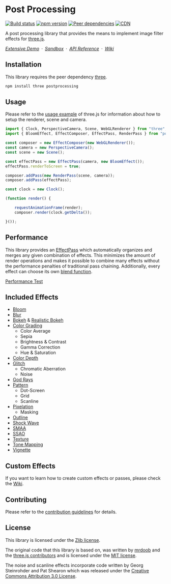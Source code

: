 # Post Processing

[![Build status](https://travis-ci.org/vanruesc/postprocessing.svg?branch=master)](https://travis-ci.org/vanruesc/postprocessing)
[![npm version](https://badgen.net/npm/v/postprocessing?color=green)](https://www.npmjs.com/package/postprocessing)
[![Peer dependencies](https://david-dm.org/vanruesc/postprocessing/peer-status.svg)](https://david-dm.org/vanruesc/postprocessing?type=peer)
[![CDN](https://badgen.net/jsdelivr/hits/npm/postprocessing)](https://www.jsdelivr.com/package/npm/postprocessing)

A post processing library that provides the means to implement image filter effects for [three.js](https://threejs.org/).

*[Extensive Demo](https://vanruesc.github.io/postprocessing/public/demo)&ensp;&middot;&ensp;[Sandbox](https://jsfiddle.net/9g4eh651/)&ensp;&middot;&ensp;[API Reference](https://vanruesc.github.io/postprocessing/public/docs)&ensp;&middot;&ensp;[Wiki](https://github.com/vanruesc/postprocessing/wiki)*


## Installation

This library requires the peer dependency [three](https://github.com/mrdoob/three.js/).

```sh
npm install three postprocessing
```


## Usage

Please refer to the [usage example](https://github.com/mrdoob/three.js/blob/master/README.md) of three.js for information about how to setup the renderer, scene and camera.

```javascript
import { Clock, PerspectiveCamera, Scene, WebGLRenderer } from "three";
import { BloomEffect, EffectComposer, EffectPass, RenderPass } from "postprocessing";

const composer = new EffectComposer(new WebGLRenderer());
const camera = new PerspectiveCamera();
const scene = new Scene();

const effectPass = new EffectPass(camera, new BloomEffect());
effectPass.renderToScreen = true;

composer.addPass(new RenderPass(scene, camera));
composer.addPass(effectPass);

const clock = new Clock();

(function render() {

	requestAnimationFrame(render);
	composer.render(clock.getDelta());

}());
```


## Performance

This library provides an [EffectPass](https://vanruesc.github.io/postprocessing/public/docs/class/src/passes/EffectPass.js~EffectPass.html) which automatically organizes and merges any given combination of effects. This minimizes the amount of render operations and makes it possible to combine many effects without the performance penalties of traditional pass chaining. Additionally, every effect can choose its own [blend function](https://vanruesc.github.io/postprocessing/public/docs/variable/index.html#static-variable-BlendFunction).

[Performance Test](http://vanruesc.github.io/postprocessing/public/demo/#performance)

## Included Effects

 - [Bloom](http://vanruesc.github.io/postprocessing/public/demo/#bloom)
 - [Blur](http://vanruesc.github.io/postprocessing/public/demo/#blur)
 - [Bokeh](http://vanruesc.github.io/postprocessing/public/demo/#bokeh) & [Realistic Bokeh](http://vanruesc.github.io/postprocessing/public/demo/#realistic-bokeh)
 - [Color Grading](http://vanruesc.github.io/postprocessing/public/demo/#color-grading)
   - Color Average
   - Sepia
   - Brightness & Contrast
   - Gamma Correction
   - Hue & Saturation
 - [Color Depth](http://vanruesc.github.io/postprocessing/public/demo/#color-depth)
 - [Glitch](http://vanruesc.github.io/postprocessing/public/demo/#glitch)
   - Chromatic Aberration
   - Noise
 - [God Rays](http://vanruesc.github.io/postprocessing/public/demo/#god-rays)
 - [Pattern](http://vanruesc.github.io/postprocessing/public/demo/#pattern)
   - Dot-Screen
   - Grid
   - Scanline
 - [Pixelation](http://vanruesc.github.io/postprocessing/public/demo/#pixelation)
   - Masking
 - [Outline](http://vanruesc.github.io/postprocessing/public/demo/#outline)
 - [Shock Wave](http://vanruesc.github.io/postprocessing/public/demo/#shock-wave)
 - [SMAA](http://vanruesc.github.io/postprocessing/public/demo/#smaa)
 - [SSAO](http://vanruesc.github.io/postprocessing/public/demo/#ssao)
 - [Texture](http://vanruesc.github.io/postprocessing/public/demo/#texture)
 - [Tone Mapping](http://vanruesc.github.io/postprocessing/public/demo/#tone-mapping)
 - [Vignette](http://vanruesc.github.io/postprocessing/public/demo/#vignette)


## Custom Effects

If you want to learn how to create custom effects or passes, please check the [Wiki](https://github.com/vanruesc/postprocessing/wiki).


## Contributing

Please refer to the [contribution guidelines](https://github.com/vanruesc/postprocessing/blob/master/.github/CONTRIBUTING.md) for details.


## License

This library is licensed under the [Zlib license](https://github.com/vanruesc/postprocessing/blob/master/LICENSE.md).

The original code that this library is based on, was written by [mrdoob](http://mrdoob.com) and the
[three.js contributors](https://github.com/mrdoob/three.js/graphs/contributors)
and is licensed under the [MIT license](https://github.com/mrdoob/three.js/blob/master/LICENSE).

The noise and scanline effects incorporate code written by Georg Steinrohder and Pat Shearon which was released under the
[Creative Commons Attribution 3.0 License](http://creativecommons.org/licenses/by/3.0/).
